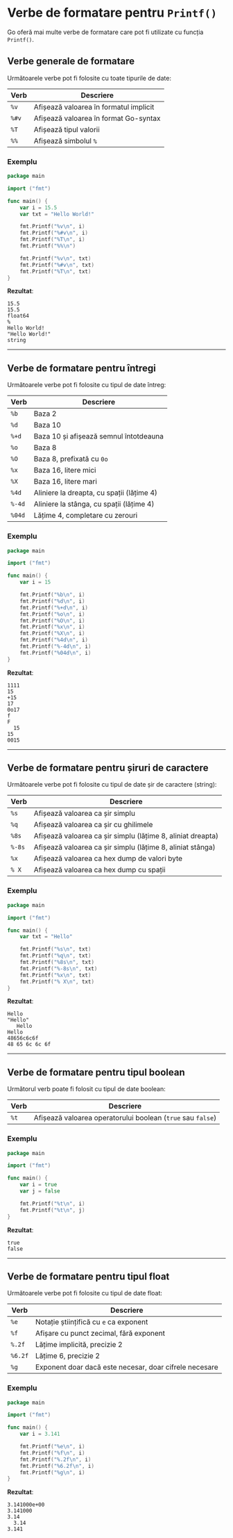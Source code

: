 # Verbe de formatare pentru `Printf()`

Go oferă mai multe verbe de formatare care pot fi utilizate cu funcția `Printf()`.

## Verbe generale de formatare

Următoarele verbe pot fi folosite cu toate tipurile de date:

| Verb | Descriere                                         |
|------|---------------------------------------------------|
| `%v` | Afișează valoarea în formatul implicit            |
| `%#v`| Afișează valoarea în format Go-syntax             |
| `%T` | Afișează tipul valorii                            |
| `%%` | Afișează simbolul `%`                             |

### Exemplu

```go
package main

import ("fmt")

func main() {
    var i = 15.5
    var txt = "Hello World!"

    fmt.Printf("%v\n", i)
    fmt.Printf("%#v\n", i)
    fmt.Printf("%T\n", i)
    fmt.Printf("%%\n")

    fmt.Printf("%v\n", txt)
    fmt.Printf("%#v\n", txt)
    fmt.Printf("%T\n", txt)
}
```

**Rezultat**:
```
15.5
15.5
float64
%
Hello World!
"Hello World!"
string
```

---

## Verbe de formatare pentru întregi

Următoarele verbe pot fi folosite cu tipul de date întreg:

| Verb  | Descriere                             |
|-------|---------------------------------------|
| `%b`  | Baza 2                                |
| `%d`  | Baza 10                               |
| `%+d` | Baza 10 și afișează semnul întotdeauna|
| `%o`  | Baza 8                                |
| `%O`  | Baza 8, prefixată cu `0o`             |
| `%x`  | Baza 16, litere mici                  |
| `%X`  | Baza 16, litere mari                  |
| `%4d` | Aliniere la dreapta, cu spații (lățime 4) |
| `%-4d`| Aliniere la stânga, cu spații (lățime 4) |
| `%04d`| Lățime 4, completare cu zerouri       |

### Exemplu

```go
package main

import ("fmt")

func main() {
    var i = 15

    fmt.Printf("%b\n", i)
    fmt.Printf("%d\n", i)
    fmt.Printf("%+d\n", i)
    fmt.Printf("%o\n", i)
    fmt.Printf("%O\n", i)
    fmt.Printf("%x\n", i)
    fmt.Printf("%X\n", i)
    fmt.Printf("%4d\n", i)
    fmt.Printf("%-4d\n", i)
    fmt.Printf("%04d\n", i)
}
```

**Rezultat**:
```
1111
15
+15
17
0o17
f
F
  15
15  
0015
```

---

## Verbe de formatare pentru șiruri de caractere

Următoarele verbe pot fi folosite cu tipul de date șir de caractere (string):

| Verb   | Descriere                                                 |
|--------|-----------------------------------------------------------|
| `%s`   | Afișează valoarea ca șir simplu                           |
| `%q`   | Afișează valoarea ca șir cu ghilimele                     |
| `%8s`  | Afișează valoarea ca șir simplu (lățime 8, aliniat dreapta)|
| `%-8s` | Afișează valoarea ca șir simplu (lățime 8, aliniat stânga) |
| `%x`   | Afișează valoarea ca hex dump de valori byte              |
| `% X`  | Afișează valoarea ca hex dump cu spații                   |

### Exemplu

```go
package main

import ("fmt")

func main() {
    var txt = "Hello"

    fmt.Printf("%s\n", txt)
    fmt.Printf("%q\n", txt)
    fmt.Printf("%8s\n", txt)
    fmt.Printf("%-8s\n", txt)
    fmt.Printf("%x\n", txt)
    fmt.Printf("% X\n", txt)
}
```

**Rezultat**:
```
Hello
"Hello"
   Hello
Hello   
48656c6c6f
48 65 6c 6c 6f
```

---

## Verbe de formatare pentru tipul boolean

Următorul verb poate fi folosit cu tipul de date boolean:

| Verb | Descriere                                         |
|------|---------------------------------------------------|
| `%t` | Afișează valoarea operatorului boolean (`true` sau `false`) |

### Exemplu

```go
package main

import ("fmt")

func main() {
    var i = true
    var j = false

    fmt.Printf("%t\n", i)
    fmt.Printf("%t\n", j)
}
```

**Rezultat**:
```
true
false
```

---

## Verbe de formatare pentru tipul float

Următoarele verbe pot fi folosite cu tipul de date float:

| Verb   | Descriere                                           |
|--------|-----------------------------------------------------|
| `%e`   | Notație științifică cu `e` ca exponent              |
| `%f`   | Afișare cu punct zecimal, fără exponent             |
| `%.2f` | Lățime implicită, precizie 2                        |
| `%6.2f`| Lățime 6, precizie 2                                |
| `%g`   | Exponent doar dacă este necesar, doar cifrele necesare |

### Exemplu

```go
package main

import ("fmt")

func main() {
    var i = 3.141

    fmt.Printf("%e\n", i)
    fmt.Printf("%f\n", i)
    fmt.Printf("%.2f\n", i)
    fmt.Printf("%6.2f\n", i)
    fmt.Printf("%g\n", i)
}
```

**Rezultat**:
```
3.141000e+00
3.141000
3.14
  3.14
3.141
```

